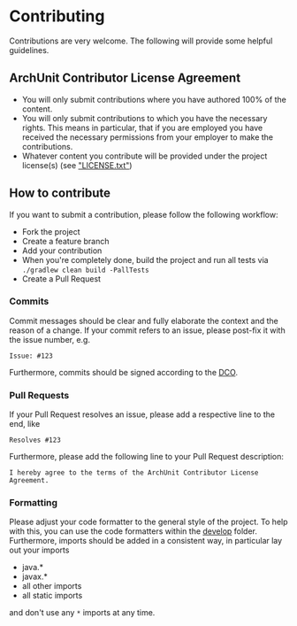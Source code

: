 # Contributing

Contributions are very welcome. The following will provide some helpful guidelines.

## ArchUnit Contributor License Agreement

* You will only submit contributions where you have authored 100% of the content.
* You will only submit contributions to which you have the necessary rights. 
This means in particular, that if you are employed you have received the necessary permissions 
from your employer to make the contributions.
* Whatever content you contribute will be provided under the project license(s) (see ["LICENSE.txt"](LICENSE.txt))

## How to contribute

If you want to submit a contribution, please follow the following workflow:

* Fork the project
* Create a feature branch
* Add your contribution
* When you're completely done, build the project and run all tests via `./gradlew clean build -PallTests`
* Create a Pull Request

### Commits

Commit messages should be clear and fully elaborate the context and the reason of a change.
If your commit refers to an issue, please post-fix it with the issue number, e.g.

```
Issue: #123
```

Furthermore, commits should be signed according to the [DCO](DCO.md).

### Pull Requests

If your Pull Request resolves an issue, please add a respective line to the end, like

```
Resolves #123
```

Furthermore, please add the following line to your Pull Request description:

```
I hereby agree to the terms of the ArchUnit Contributor License Agreement.
```

### Formatting

Please adjust your code formatter to the general style of the project. To help with this, you can
use the code formatters within the [develop](develop) folder. Furthermore, imports should be
added in a consistent way, in particular lay out your imports

* java.*
* javax.*
* all other imports
* all static imports

and don't use any `*` imports at any time.